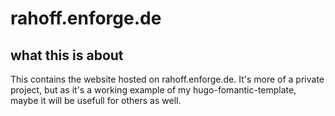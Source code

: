 # rahoff.enforge.de

## what this is about
This contains the website hosted on rahoff.enforge.de. It's more of a private project, but as it's a working example of my hugo-fomantic-template, maybe it will be usefull for others as well.
